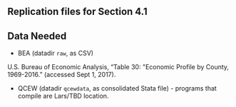 Replication files for Section 4.1
--------------

## Data Needed

- BEA  (datadir `raw`, as CSV)

U.S. Bureau of Economic Analysis, “Table 30: "Economic Profile by County, 1969-2016.” (accessed Sept 1, 2017).

- QCEW (datadir `qcewdata`, as consolidated Stata file) - programs that compile are Lars/TBD location.

